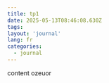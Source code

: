 ```yaml
---
title: tp1
date: 2025-05-13T08:46:08.630Z
tags:
layout: 'journal'
lang: fr
categories: 
  - journal
---
```

content ozeuor